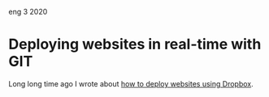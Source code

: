<permalink>eng</permalink>
<month>3</month>
<year>2020</year>

# Deploying websites in real-time with GIT

Long long time ago I wrote about [how to deploy websites using Dropbox](http://adelriosantiago.com/gitblog/eng/dropbox-continuous-deployment). 
